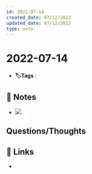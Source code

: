 ```yaml
---
id: 2022-07-14
created_date: 07/12/2022
updated_date: 07/12/2022
type: note
---
```


#  2022-07-14
- **🏷️Tags** :   
[ ](#anki-card)
## 📝 Notes
- ![](Pasted%20image%2020220714142803.png)



## Questions/Thoughts


## 🔗 Links
- 